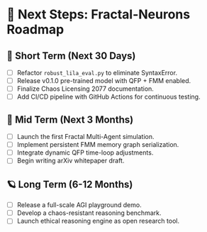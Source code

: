 # 📍 Next Steps: Fractal-Neurons Roadmap

## 🧪 Short Term (Next 30 Days)
- [ ] Refactor `robust_lila_eval.py` to eliminate SyntaxError.
- [ ] Release v0.1.0 pre-trained model with QFP + FMM enabled.
- [ ] Finalize Chaos Licensing 2077 documentation.
- [ ] Add CI/CD pipeline with GitHub Actions for continuous testing.

## 🔭 Mid Term (Next 3 Months)
- [ ] Launch the first Fractal Multi-Agent simulation.
- [ ] Implement persistent FMM memory graph serialization.
- [ ] Integrate dynamic QFP time-loop adjustments.
- [ ] Begin writing arXiv whitepaper draft.

## 🪐 Long Term (6-12 Months)
- [ ] Release a full-scale AGI playground demo.
- [ ] Develop a chaos-resistant reasoning benchmark.
- [ ] Launch ethical reasoning engine as open research tool.